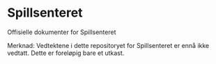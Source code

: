 # Spillsenteret
Offisielle dokumenter for Spillsenteret

Merknad: Vedtektene i dette repositoryet for Spillsenteret er ennå ikke vedtatt. Dette er foreløpig bare et utkast.
